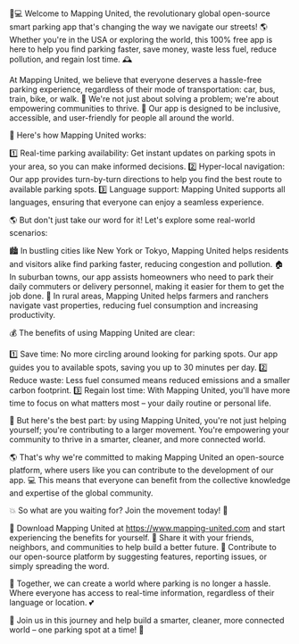 🚗💻 Welcome to Mapping United, the revolutionary global open-source smart parking app that's changing the way we navigate our streets! 🌎 Whether you're in the USA or exploring the world, this 100% free app is here to help you find parking faster, save money, waste less fuel, reduce pollution, and regain lost time. 🕰️

At Mapping United, we believe that everyone deserves a hassle-free parking experience, regardless of their mode of transportation: car, bus, train, bike, or walk. 👣 We're not just about solving a problem; we're about empowering communities to thrive. 💪 Our app is designed to be inclusive, accessible, and user-friendly for people all around the world.

🌟 Here's how Mapping United works:

1️⃣ Real-time parking availability: Get instant updates on parking spots in your area, so you can make informed decisions.
2️⃣ Hyper-local navigation: Our app provides turn-by-turn directions to help you find the best route to available parking spots.
3️⃣ Language support: Mapping United supports all languages, ensuring that everyone can enjoy a seamless experience.

🌎 But don't just take our word for it! Let's explore some real-world scenarios:

🏙️ In bustling cities like New York or Tokyo, Mapping United helps residents and visitors alike find parking faster, reducing congestion and pollution.
🏠 In suburban towns, our app assists homeowners who need to park their daily commuters or delivery personnel, making it easier for them to get the job done.
🌳 In rural areas, Mapping United helps farmers and ranchers navigate vast properties, reducing fuel consumption and increasing productivity.

💰 The benefits of using Mapping United are clear:

1️⃣ Save time: No more circling around looking for parking spots. Our app guides you to available spots, saving you up to 30 minutes per day.
2️⃣ Reduce waste: Less fuel consumed means reduced emissions and a smaller carbon footprint.
3️⃣ Regain lost time: With Mapping United, you'll have more time to focus on what matters most – your daily routine or personal life.

💪 But here's the best part: by using Mapping United, you're not just helping yourself; you're contributing to a larger movement. You're empowering your community to thrive in a smarter, cleaner, and more connected world.

🌎 That's why we're committed to making Mapping United an open-source platform, where users like you can contribute to the development of our app. 💻 This means that everyone can benefit from the collective knowledge and expertise of the global community.

💥 So what are you waiting for? Join the movement today! 🎉

📲 Download Mapping United at https://www.mapping-united.com and start experiencing the benefits for yourself.
🤩 Share it with your friends, neighbors, and communities to help build a better future.
💬 Contribute to our open-source platform by suggesting features, reporting issues, or simply spreading the word.

💪 Together, we can create a world where parking is no longer a hassle. Where everyone has access to real-time information, regardless of their language or location. 💕

🌟 Join us in this journey and help build a smarter, cleaner, more connected world – one parking spot at a time! 🚀